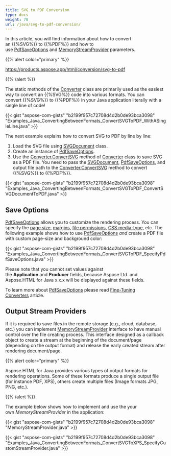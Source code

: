 ```yaml
---
title: SVG to PDF Conversion
type: docs
weight: 70
url: /java/svg-to-pdf-conversion/
---
```


In this article, you will find information about how to convert an {{%SVG%}} to {{%PDF%}} and how to use [PdfSaveOptions](https://apireference.aspose.com/java/html/aspose.html.saving/pdfsaveoptions) and [MemoryStreamProvider](https://apireference.aspose.com/html/java/com.aspose.html/package-frame) parameters.

{{% alert color="primary" %}} 

<https://products.aspose.app/html/conversion/svg-to-pdf>

{{% /alert %}} 

The static methods of the [Converter](https://apireference.aspose.com/java/html/aspose.html.converters/converter) class are primarily used as the easiest way to convert an {{%SVG%}} code into various formats. You can convert {{%SVG%}} to {{%PDF%}} in your Java application literally with a single line of code!

{{< gist "aspose-com-gists" "b2199f957c72708d4d2b0de93bca3098" "Examples_Java_ConvertingBetweenFormats_ConvertSVGToPDF_WithASingleLine.java" >}}

The next example explains how to convert SVG to PDF by line by line:

1. Load the SVG file using [SVGDocument](https://apireference.aspose.com/html/java/com.aspose.html.dom.svg/SVGDocument) class.
1. Create an instance of [PdfSaveOptions](https://apireference.aspose.com/java/html/aspose.html.saving/pdfsaveoptions).
1. Use the [Converter.ConvertSVG](https://apireference.aspose.com/java/html/aspose.html.converters.converter/convertsvg/methods/37) method of [Converter](https://apireference.aspose.com/java/html/aspose.html.converters/converter) class to save SVG as a PDF file. You need to pass the [SVGDocument](https://apireference.aspose.com/html/java/com.aspose.html.dom.svg/SVGDocument), [PdfSaveOptions](https://apireference.aspose.com/java/html/aspose.html.saving/pdfsaveoptionsQ), and output file path to the [Converter.ConvertSVG](https://apireference.aspose.com/java/html/aspose.html.converters.converter/convertsvg/methods/37) method to convert {{%SVG%}} to {{%PDF%}}.

{{< gist "aspose-com-gists" "b2199f957c72708d4d2b0de93bca3098" "Examples_Java_ConvertingBetweenFormats_ConvertSVGToPDF_ConvertSVGDocumentToPDF.java" >}}
## **Save Options** ## 
[PdfSaveOptions](https://apireference.aspose.com/java/html/aspose.html.saving/pdfsaveoptions) allows you to customize the rendering process. You can specify the [page size](https://apireference.aspose.com/html/java/com.aspose.html.rendering/RenderingOptions#getPageSetup--), [margins](https://apireference.aspose.com/html/java/com.aspose.html.drawing/Page#getMargin--), [file permissions](https://apireference.aspose.com/java/html/aspose.html.rendering.pdf.encryption/pdfencryptioninfo), [CSS media-type](https://apireference.aspose.com/html/java/com.aspose.html.rendering/MediaType), etc. The following example shows how to use [PdfSaveOptions](https://apireference.aspose.com/java/html/aspose.html.saving/pdfsaveoptions) *and* create a PDF file with custom page-size and background color:

{{< gist "aspose-com-gists" "b2199f957c72708d4d2b0de93bca3098" "Examples_Java_ConvertingBetweenFormats_ConvertSVGToPDF_SpecifyPdfSaveOptions.java" >}}

Please note that you cannot set values against the **Application** and **Producer** fields, because Aspose Ltd. and Aspose.HTML for Java x.x.x will be displayed against these fields.

To learn more about [PdfSaveOptions](https://apireference.aspose.com/java/html/aspose.html.saving/pdfsaveoptions) please read [Fine-Tuning Converters](/html/java/fine-tuning-converters/) article.
## **Output Stream Providers** ## 
If it is required to save files in the remote storage (e.g., cloud, database, etc.) you can implement [MemoryStreamProvider](https://apireference.aspose.com/html/java/com.aspose.html/package-frame) interface to have manual control over the file creating process. This interface designed as a callback object to create a stream at the beginning of the document/page (depending on the output format) and release the early created stream after rendering document/page.

{{% alert color="primary" %}} 

Aspose.HTML for Java provides various types of output formats for rendering operations. Some of these formats produce a single output file (for instance PDF, XPS), others create multiple files (Image formats JPG, PNG, etc.).

{{% /alert %}} 

The example below shows how to implement and use the your own *MemoryStreamProvider* in the application:

{{< gist "aspose-com-gists" "b2199f957c72708d4d2b0de93bca3098" "MemoryStreamProvider.java" >}}

{{< gist "aspose-com-gists" "b2199f957c72708d4d2b0de93bca3098" "Examples_Java_ConvertingBetweenFormats_ConvertSVGToXPS_SpecifyCustomStreamProvider.java" >}}



